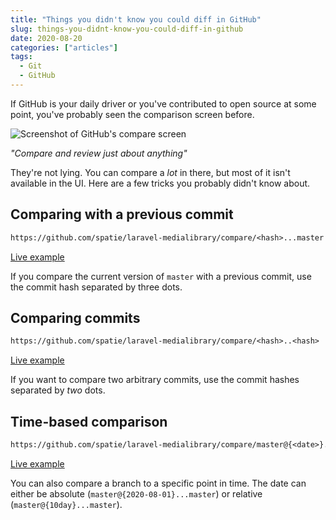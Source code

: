 ```yaml
---
title: "Things you didn't know you could diff in GitHub"
slug: things-you-didnt-know-you-could-diff-in-github
date: 2020-08-20
categories: ["articles"]
tags:
  - Git
  - GitHub
---
```


If GitHub is your daily driver or you've contributed to open source at some point, you've probably seen the comparison screen before.

![Screenshot of GitHub's compare screen](/media/github-compare.jpg)

_"Compare and review just about anything"_

They're not lying. You can compare a _lot_ in there, but most of it isn't available in the UI. Here are a few tricks you probably didn't know about.

<!--more-->

## Comparing with a previous commit

```txt
https://github.com/spatie/laravel-medialibrary/compare/<hash>...master
```

<p><a href="https://github.com/spatie/laravel-medialibrary/compare/091a1c3...master" target="_blank" rel="noreferrer nofollow">Live example</a></p>

If you compare the current version of `master` with a previous commit, use the commit hash separated by three dots.

## Comparing commits

```txt
https://github.com/spatie/laravel-medialibrary/compare/<hash>..<hash>
```

<p><a href="https://github.com/spatie/laravel-medialibrary/compare/091a1c3..8447399" target="_blank" rel="noreferrer nofollow">Live example</a></p>

If you want to compare two arbitrary commits, use the commit hashes separated by _two_ dots.

## Time-based comparison

```txt
https://github.com/spatie/laravel-medialibrary/compare/master@{<date>}...master
```

<p><a href="https://github.com/spatie/laravel-medialibrary/compare/master@%7B2020-08-01%7D...master" target="_blank" rel="noreferrer nofollow">Live example</a></p>

You can also compare a branch to a specific point in time. The date can either be absolute (`master@{2020-08-01}...master`) or relative (`master@{10day}...master`).
